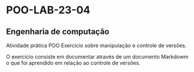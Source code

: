 # POO-LAB-23-04
## Engenharia de computação
Atividade prática POO
Exercício sobre manipulação e controle de versões.

O exercício consiste em documentar através de um documento Markdowm
o que foi aprendido em relação ao controle de versões.



